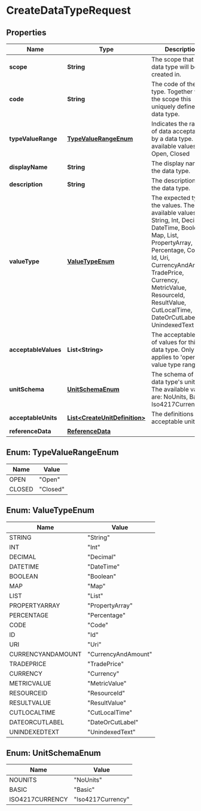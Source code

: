 

# CreateDataTypeRequest


## Properties

| Name | Type | Description | Notes |
|------------ | ------------- | ------------- | -------------|
|**scope** | **String** | The scope that the data type will be created in. |  |
|**code** | **String** | The code of the data type. Together with the scope this uniquely defines the data type. |  |
|**typeValueRange** | [**TypeValueRangeEnum**](#TypeValueRangeEnum) | Indicates the range of data acceptable by a data type. The available values are: Open, Closed |  |
|**displayName** | **String** | The display name of the data type. |  |
|**description** | **String** | The description of the data type. |  |
|**valueType** | [**ValueTypeEnum**](#ValueTypeEnum) | The expected type of the values. The available values are: String, Int, Decimal, DateTime, Boolean, Map, List, PropertyArray, Percentage, Code, Id, Uri, CurrencyAndAmount, TradePrice, Currency, MetricValue, ResourceId, ResultValue, CutLocalTime, DateOrCutLabel, UnindexedText |  |
|**acceptableValues** | **List&lt;String&gt;** | The acceptable set of values for this data type. Only applies to &#39;open&#39; value type range. |  [optional] |
|**unitSchema** | [**UnitSchemaEnum**](#UnitSchemaEnum) | The schema of the data type&#39;s units. The available values are: NoUnits, Basic, Iso4217Currency |  [optional] |
|**acceptableUnits** | [**List&lt;CreateUnitDefinition&gt;**](CreateUnitDefinition.md) | The definitions of the acceptable units. |  [optional] |
|**referenceData** | [**ReferenceData**](ReferenceData.md) |  |  [optional] |



## Enum: TypeValueRangeEnum

| Name | Value |
|---- | -----|
| OPEN | &quot;Open&quot; |
| CLOSED | &quot;Closed&quot; |



## Enum: ValueTypeEnum

| Name | Value |
|---- | -----|
| STRING | &quot;String&quot; |
| INT | &quot;Int&quot; |
| DECIMAL | &quot;Decimal&quot; |
| DATETIME | &quot;DateTime&quot; |
| BOOLEAN | &quot;Boolean&quot; |
| MAP | &quot;Map&quot; |
| LIST | &quot;List&quot; |
| PROPERTYARRAY | &quot;PropertyArray&quot; |
| PERCENTAGE | &quot;Percentage&quot; |
| CODE | &quot;Code&quot; |
| ID | &quot;Id&quot; |
| URI | &quot;Uri&quot; |
| CURRENCYANDAMOUNT | &quot;CurrencyAndAmount&quot; |
| TRADEPRICE | &quot;TradePrice&quot; |
| CURRENCY | &quot;Currency&quot; |
| METRICVALUE | &quot;MetricValue&quot; |
| RESOURCEID | &quot;ResourceId&quot; |
| RESULTVALUE | &quot;ResultValue&quot; |
| CUTLOCALTIME | &quot;CutLocalTime&quot; |
| DATEORCUTLABEL | &quot;DateOrCutLabel&quot; |
| UNINDEXEDTEXT | &quot;UnindexedText&quot; |



## Enum: UnitSchemaEnum

| Name | Value |
|---- | -----|
| NOUNITS | &quot;NoUnits&quot; |
| BASIC | &quot;Basic&quot; |
| ISO4217CURRENCY | &quot;Iso4217Currency&quot; |



